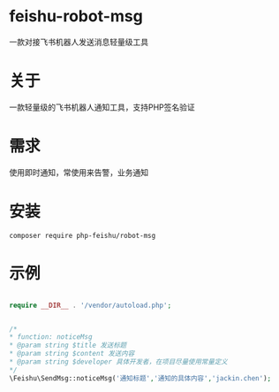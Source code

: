# feishu-robot-msg
一款对接飞书机器人发送消息轻量级工具


# 关于
一款轻量级的飞书机器人通知工具，支持PHP签名验证

# 需求
使用即时通知，常使用来告警，业务通知

# 安装
```shell
composer require php-feishu/robot-msg
```



# 示例
```php

require __DIR__ . '/vendor/autoload.php';


/*
* function: noticeMsg
* @param string $title 发送标题
* @param string $content 发送内容
* @param string $developer 具体开发者，在项目尽量使用常量定义
*/
\Feishu\SendMsg::noticeMsg('通知标题','通知的具体内容','jackin.chen');
